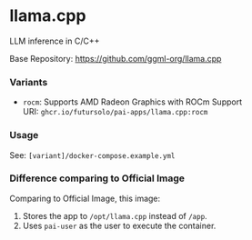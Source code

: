 # llama.cpp

LLM inference in C/C++

Base Repository: https://github.com/ggml-org/llama.cpp

### Variants

- `rocm`: Supports AMD Radeon Graphics with ROCm Support\
  URI: `ghcr.io/futursolo/pai-apps/llama.cpp:rocm`

### Usage

See: `[variant]/docker-compose.example.yml`

### Difference comparing to Official Image

Comparing to Official Image, this image:

1. Stores the app to `/opt/llama.cpp` instead of `/app`.
2. Uses `pai-user` as the user to execute the container.
